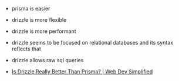 - prisma is easier
- drizzle is more flexible
- drizzle is more performant
- drizzle seems to be focused on relational databases and its syntax reflects that
- drizzle allows raw sql queries

- [Is Drizzle Really Better Than Prisma? | Web Dev Simplified](https://youtu.be/cTu9-C2rd-0)

